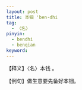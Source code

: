 ```yaml
---
layout: post
title: 本钿 'ben·dhi
tag:
  - 〈名〉
pinyin: 
  - bendhi
  - benqian
keyword: 
---
```



【释义】〈名〉本钱 。              
               
【例句】做生意要先备好本钿。           
        
 
     
           
     